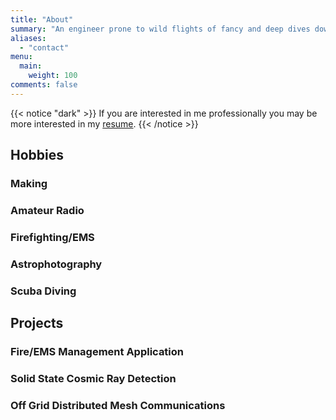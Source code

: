 ```yaml
---
title: "About"
summary: "An engineer prone to wild flights of fancy and deep dives down Wikipedia until I learn something new."
aliases:
  - "contact"
menu:
  main:
    weight: 100
comments: false
---
```


{{< notice "dark" >}}
If you are interested in me professionally you may be more interested in my [resume](/resume).
{{< /notice >}}

## Hobbies

### Making

### Amateur Radio

### Firefighting/EMS

### Astrophotography

### Scuba Diving

## Projects

### Fire/EMS Management Application

### Solid State Cosmic Ray Detection

### Off Grid Distributed Mesh Communications
